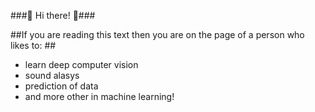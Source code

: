 ###🌟 Hi there! 👋###

##If you are reading this text then you are on the page of a person who likes to: ##
* learn deep computer vision
* sound alasys
* prediction of data
* and more other in machine learning!
